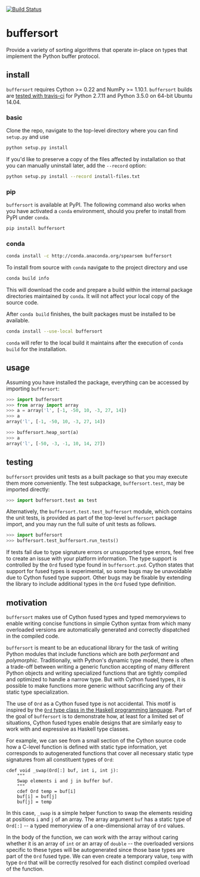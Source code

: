 [![Build Status](https://travis-ci.org/spearsem/buffersort.svg?branch=master)](https://travis-ci.org/spearsem/buffersort)

# buffersort
Provide a variety of sorting algorithms that operate in-place on types that implement the Python buffer protocol.

## install
`buffersort` requires Cython >= 0.22 and NumPy >= 1.10.1. `buffersort` builds are [tested with travis-ci](https://travis-ci.org/spearsem/buffersort) for Python 2.7.11 and Python 3.5.0 on 64-bit Ubuntu 14.04.

### basic
Clone the repo, navigate to the top-level directory where you can find `setup.py` and use

```bash
python setup.py install
```

If you'd like to preserve a copy of the files affected by installation so that you can manually uninstall later, add the `--record` option:

```bash
python setup.py install --record install-files.txt
```

### pip
`buffersort` is available at PyPI. The following command also works when you have activated a `conda` environment, should you prefer to install from PyPI under `conda`.

```bash
pip install buffersort
```

### conda
```bash
conda install -c http://conda.anaconda.org/spearsem buffersort
```

To install from source with `conda` navigate to the project directory and use

```bash
conda build info
```

This will download the code and prepare a build within the internal package directories maintained by `conda`. It will not affect your local copy of the source code. 

After `conda build` finishes, the built packages must be installed to be available.

```bash
conda install --use-local buffersort
```

`conda` will refer to the local build it maintains after the execution of `conda build` for the installation.

## usage
Assuming you have installed the package, everything can be accessed by importing `buffersort`:

```python
>>> import buffersort
>>> from array import array
>>> a = array('l', [-1, -50, 10, -3, 27, 14])
>>> a
array('l', [-1, -50, 10, -3, 27, 14])

>>> buffersort.heap_sort(a)
>>> a
array('l', [-50, -3, -1, 10, 14, 27])
```

## testing
`buffersort` provides unit tests as a built package so that you may execute them more conveniently. The test subpackage, `buffersort.test`, may be imported directly:

```python
>>> import buffersort.test as test
```

Alternatively, the `buffersort.test.test_buffersort` module, which contains the unit tests, is provided as part of the top-level `buffersort` package import, and you may run the full suite of unit tests as follows.

```python
>>> import buffersort
>>> buffersort.test_buffersort.run_tests()
```

If tests fail due to type signature errors or unsupported type errors, feel free to create an issue with your platform information. The type support is controlled by the `Ord` fused type found in `buffersort.pxd`. Cython states that support for fused types is experimental, so some bugs may be unavoidable due to Cython fused type support. Other bugs may be fixable by extending the library to include additional types in the `Ord` fused type definition. 

## motivation
`buffersort` makes use of Cython fused types and typed memoryviews to enable writing concise functions in simple Cython syntax from which many overloaded versions are automatically generated and correctly dispatched in the compiled code. 

`buffersort` is meant to be an educational library for the task of writing Python modules that include functions which are both *performant* and *polymorphic*. Traditionally, with Python's dynamic type model, there is often a trade-off between writing a generic function accepting of many different Python objects and writing specialized functions that are tightly compiled and optimized to handle a narrow type. But with Cython fused types, it is possible to make functions more generic without sacrificing any of their static type specialization. 

The use of `Ord` as a Cython fused type is not accidental. This motif is inspired by the [`Ord` type class in the Haskell programming language](https://hackage.haskell.org/package/base-4.8.2.0/docs/Data-Ord.html). Part of the goal of `buffersort` is to demonstrate how, at least for a limited set of situations, Cython fused types enable designs that are similarly easy to work with and expressive as Haskell type classes.

For example, we can see from a small section of the Cython source code how a C-level function is defined with static type information, yet corresponds to autogenerated functions that cover all necessary static type signatures from all constituent types of `Ord`:

```cython
cdef void _swap(Ord[:] buf, int i, int j):
    """
    Swap elements i and j in buffer buf.
    """
    cdef Ord temp = buf[i]
    buf[i] = buf[j]
    buf[j] = temp
```

In this case, `_swap` is a simple helper function to swap the elements residing at positions `i` and `j` of an array. The array argument `buf` has a static type of `Ord[:]` -- a typed memoryview of a one-dimensional array of `Ord` values. 

In the body of the function, we can work with the array without caring whether it is an array of `int` or an array of `double` -- the overloaded versions specific to these types will be autogenerated since those base types are part of the `Ord` fused type. We can even create a temporary value, `temp` with type `Ord` that will be correctly resolved for each distinct compiled overload of the function.